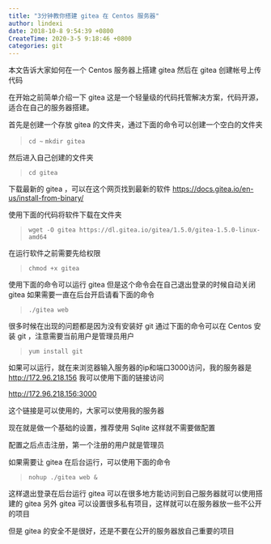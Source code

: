 ```yaml
---
title: "3分钟教你搭建 gitea 在 Centos 服务器"
author: lindexi
date: 2018-10-8 9:54:39 +0800
CreateTime: 2020-3-5 9:18:46 +0800
categories: git
---
```


本文告诉大家如何在一个 Centos 服务器上搭建 gitea 然后在 gitea 创建帐号上传代码

<!--more-->



在开始之前简单介绍一下 gitea 这是一个轻量级的代码托管解决方案，代码开源，适合在自己的服务器搭建。

首先是创建一个存放 gitea 的文件夹，通过下面的命令可以创建一个空白的文件夹

> `cd ~`
> `mkdir gitea`

然后进入自己创建的文件夹

> `cd gitea`

下载最新的 gitea ，可以在这个网页找到最新的软件 https://docs.gitea.io/en-us/install-from-binary/

使用下面的代码将软件下载在文件夹

> `wget -O gitea https://dl.gitea.io/gitea/1.5.0/gitea-1.5.0-linux-amd64`

在运行软件之前需要先给权限

> `chmod +x gitea`

使用下面的命令可以运行 gitea 但是这个命令会在自己退出登录的时候自动关闭 gitea 如果需要一直在后台开启请看下面的命令

> `./gitea web`

很多时候在出现的问题都是因为没有安装好 git 通过下面的命令可以在 Centos 安装 git ，注意需要当前用户是管理员用户

> `yum install git`

如果可以运行，就在来浏览器输入服务器的ip和端口3000访问，我的服务器是 http://172.96.218.156 我可以使用下面的链接访问

http://172.96.218.156:3000

这个链接是可以使用的，大家可以使用我的服务器

现在就是做一个基础的设置，推荐使用 Sqlite 这样就不需要做配置

配置之后点击注册，第一个注册的用户就是管理员

如果需要让 gitea 在后台运行，可以使用下面的命令

> `nohup ./gitea web &`

这样退出登录在后台运行 gitea 可以在很多地方能访问到自己服务器就可以使用搭建的 gitea 另外 gitea 可以设置很多私有项目，这样就可以在服务器放一些不公开的项目

但是 gitea 的安全不是很好，还是不要在公开的服务器放自己重要的项目
